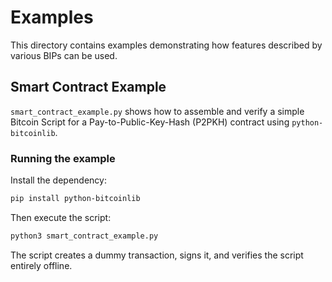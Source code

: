 # Examples

This directory contains examples demonstrating how features described by various
BIPs can be used.

## Smart Contract Example

`smart_contract_example.py` shows how to assemble and verify a simple Bitcoin
Script for a Pay-to-Public-Key-Hash (P2PKH) contract using
`python-bitcoinlib`.

### Running the example

Install the dependency:

```bash
pip install python-bitcoinlib
```

Then execute the script:

```bash
python3 smart_contract_example.py
```

The script creates a dummy transaction, signs it, and verifies the script
entirely offline.
